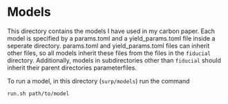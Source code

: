 # Models


This directory contains the models I have used in my carbon paper. 
Each model is specified by a params.toml and a yield_params.toml file inside a seperate directory.
params.toml and yield_params.toml files can inherit other files, so all models inherit these files from the files in the `fiducial` directory. Additionally, models in subdirectories other than `fiducial` should inherit their parent directories parameterfiles. 

To run a model, in this directory (`surp/models`) run the command

```bash
run.sh path/to/model
```



